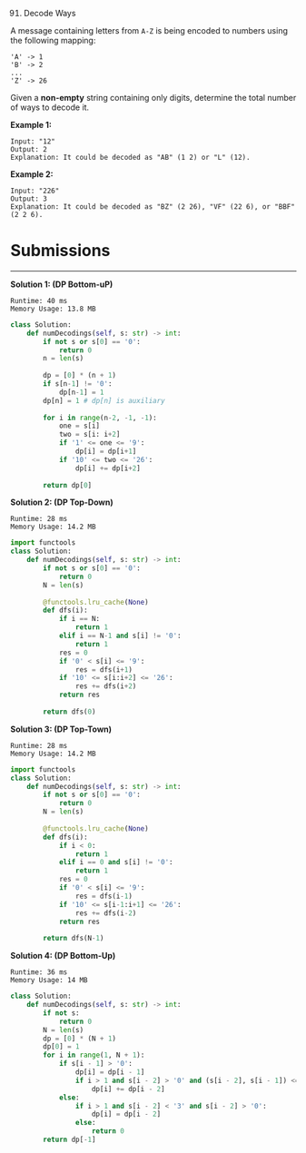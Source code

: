 91. Decode Ways

A message containing letters from `A-Z` is being encoded to numbers using the following mapping:

```
'A' -> 1
'B' -> 2
...
'Z' -> 26
```
Given a **non-empty** string containing only digits, determine the total number of ways to decode it.

**Example 1:**
```
Input: "12"
Output: 2
Explanation: It could be decoded as "AB" (1 2) or "L" (12).
```

**Example 2:**
```
Input: "226"
Output: 3
Explanation: It could be decoded as "BZ" (2 26), "VF" (22 6), or "BBF" (2 2 6).
```

# Submissions
---
**Solution 1: (DP Bottom-uP)**
```
Runtime: 40 ms
Memory Usage: 13.8 MB
```
```python
class Solution:
    def numDecodings(self, s: str) -> int:
        if not s or s[0] == '0':
            return 0
        n = len(s)
        
        dp = [0] * (n + 1)
        if s[n-1] != '0':
            dp[n-1] = 1
        dp[n] = 1 # dp[n] is auxiliary
        
        for i in range(n-2, -1, -1):
            one = s[i]
            two = s[i: i+2]
            if '1' <= one <= '9':
                dp[i] = dp[i+1]
            if '10' <= two <= '26':
                dp[i] += dp[i+2]
                
        return dp[0]
```

**Solution 2: (DP Top-Down)**
```
Runtime: 28 ms
Memory Usage: 14.2 MB
```
```python
import functools
class Solution:
    def numDecodings(self, s: str) -> int:
        if not s or s[0] == '0':
            return 0
        N = len(s)
        
        @functools.lru_cache(None)
        def dfs(i):
            if i == N:
                return 1
            elif i == N-1 and s[i] != '0':
                return 1
            res = 0
            if '0' < s[i] <= '9':
                res = dfs(i+1)
            if '10' <= s[i:i+2] <= '26':
                res += dfs(i+2)
            return res
            
        return dfs(0)
```

**Solution 3: (DP Top-Town)**
```
Runtime: 28 ms
Memory Usage: 14.2 MB
```
```python
import functools
class Solution:
    def numDecodings(self, s: str) -> int:
        if not s or s[0] == '0':
            return 0
        N = len(s)
        
        @functools.lru_cache(None)
        def dfs(i):
            if i < 0:
                return 1
            elif i == 0 and s[i] != '0':
                return 1
            res = 0
            if '0' < s[i] <= '9':
                res = dfs(i-1)
            if '10' <= s[i-1:i+1] <= '26':
                res += dfs(i-2)
            return res
            
        return dfs(N-1)
```

**Solution 4: (DP Bottom-Up)**
```
Runtime: 36 ms
Memory Usage: 14 MB
```
```python
class Solution:
    def numDecodings(self, s: str) -> int:
        if not s:
            return 0
        N = len(s)
        dp = [0] * (N + 1)
        dp[0] = 1
        for i in range(1, N + 1):
            if s[i - 1] > '0':
                dp[i] = dp[i - 1]
                if i > 1 and s[i - 2] > '0' and (s[i - 2], s[i - 1]) <= ('2', '6'):
                    dp[i] += dp[i - 2]
            else:
                if i > 1 and s[i - 2] < '3' and s[i - 2] > '0':
                    dp[i] = dp[i - 2]
                else:
                    return 0
        return dp[-1]
```